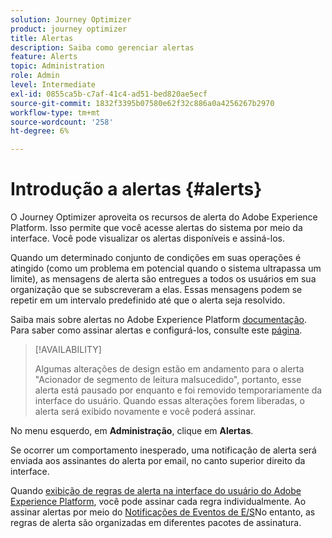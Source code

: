 ```yaml
---
solution: Journey Optimizer
product: journey optimizer
title: Alertas
description: Saiba como gerenciar alertas
feature: Alerts
topic: Administration
role: Admin
level: Intermediate
exl-id: 0855ca5b-c7af-41c4-ad51-bed820ae5ecf
source-git-commit: 1832f3395b07580e62f32c886a0a4256267b2970
workflow-type: tm+mt
source-wordcount: '258'
ht-degree: 6%

---
```


# Introdução a alertas {#alerts}

O Journey Optimizer aproveita os recursos de alerta do Adobe Experience Platform. Isso permite que você acesse alertas do sistema por meio da interface. Você pode visualizar os alertas disponíveis e assiná-los.

Quando um determinado conjunto de condições em suas operações é atingido (como um problema em potencial quando o sistema ultrapassa um limite), as mensagens de alerta são entregues a todos os usuários em sua organização que se subscreveram a elas. Essas mensagens podem se repetir em um intervalo predefinido até que o alerta seja resolvido.

Saiba mais sobre alertas no Adobe Experience Platform [documentação](https://experienceleague.adobe.com/docs/experience-platform/observability/alerts/overview.html?lang=pt-BR).
Para saber como assinar alertas e configurá-los, consulte este [página](https://experienceleague.adobe.com/docs/experience-platform/observability/alerts/ui.html).

>[!AVAILABILITY]
>
>Algumas alterações de design estão em andamento para o alerta &quot;Acionador de segmento de leitura malsucedido&quot;, portanto, esse alerta está pausado por enquanto e foi removido temporariamente da interface do usuário. Quando essas alterações forem liberadas, o alerta será exibido novamente e você poderá assinar.

No menu esquerdo, em **Administração**, clique em **Alertas**.

<!--A pre-configured alert for Journey Optimizer is available. This alert will warn you if a read segment node has not processed any profile during the defined time frame.

![](assets/alerts1.png)-->

Se ocorrer um comportamento inesperado, uma notificação de alerta será enviada aos assinantes do alerta por email, no canto superior direito da interface.

<!--![](assets/alerts2.png)-->


Quando [exibição de regras de alerta na interface do usuário do Adobe Experience Platform](https://experienceleague.adobe.com/docs/experience-platform/observability/alerts/ui.html), você pode assinar cada regra individualmente. Ao assinar alertas por meio do [Notificações de Eventos de E/S](https://experienceleague.adobe.com/docs/experience-platform/observability/alerts/subscribe.html)No entanto, as regras de alerta são organizadas em diferentes pacotes de assinatura.

<!--The I/O event subscription name corresponding to the Read segment alert is: "Journey read segment Delays, Failures and Errors".

>[!WARNING]
>
>These alerts apply only to live journeys. Alerts will not be triggered for journeys in test mode.-->

